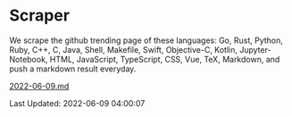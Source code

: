 # Scraper

We scrape the github trending page of these languages: Go, Rust, Python, Ruby, C++, C, Java, Shell, Makefile, Swift, Objective-C, Kotlin, Jupyter-Notebook, HTML, JavaScript, TypeScript, CSS, Vue, TeX, Markdown, and push a markdown result everyday.

[2022-06-09.md](https://github.com/yangwenmai/github-trending-backup/blob/master/2022-06-09.md)

Last Updated: 2022-06-09 04:00:07